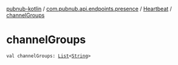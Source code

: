 [pubnub-kotlin](../../index.md) / [com.pubnub.api.endpoints.presence](../index.md) / [Heartbeat](index.md) / [channelGroups](./channel-groups.md)

# channelGroups

`val channelGroups: `[`List`](https://kotlinlang.org/api/latest/jvm/stdlib/kotlin.collections/-list/index.html)`<`[`String`](https://kotlinlang.org/api/latest/jvm/stdlib/kotlin/-string/index.html)`>`